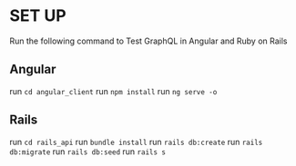 # SET UP
Run the following command to Test GraphQL in Angular and Ruby on Rails

## Angular
run `cd angular_client`
run `npm install`
run `ng serve -o`

## Rails

run `cd rails_api`
run `bundle install`
run `rails db:create`
run `rails db:migrate`
run `rails db:seed`
run `rails s`

